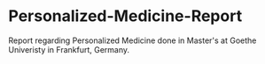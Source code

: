 # Personalized-Medicine-Report
Report regarding Personalized Medicine done in Master's at Goethe Univeristy in Frankfurt, Germany.
